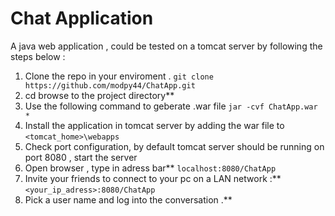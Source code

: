 # Chat Application 

A java web application , could be tested on a tomcat server by following the steps below : 
1. Clone the repo in your enviroment .
``
git clone https://github.com/modpy44/ChatApp.git
``
2. cd browse to the project directory** 
3. Use the following command to geberate .war file 
``
jar -cvf ChatApp.war *
``
4. Install the application in tomcat server by adding the war file to `<tomcat_home>\webapps`
5. Check port configuration, by default tomcat server should be running on port 8080 , start the server 
6. Open browser , type in adress bar** `localhost:8080/ChatApp`
7. Invite your friends to connect to your pc on a LAN network :** `<your_ip_adress>:8080/ChatApp`
8. Pick a user name and log into the conversation .**
 